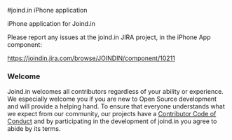 #joind.in iPhone application

iPhone application for Joind.in

Please report any issues at the joind.in JIRA project, in the iPhone App component:

https://joindin.jira.com/browse/JOINDIN/component/10211


### Welcome

Joind.in welcomes all contributors regardless of your ability or experience. We especially welcome
you if you are new to Open Source development and will provide a helping hand. To ensure that
everyone understands what we expect from our community, our projects have a [Contributor Code of
Conduct](CODE_OF_CONDUCT.md) and by participating in the development of joind.in you agree to abide
by its terms.

